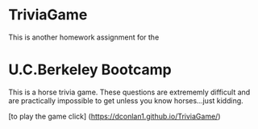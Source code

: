 # TriviaGame

This is another homework assignment for the
# U.C.Berkeley Bootcamp

This is a horse trivia game. These questions are extrememly difficult and are practically impossible to get unless you know horses...just kidding. 

[to play the game click] (https://dconlan1.github.io/TriviaGame/)
